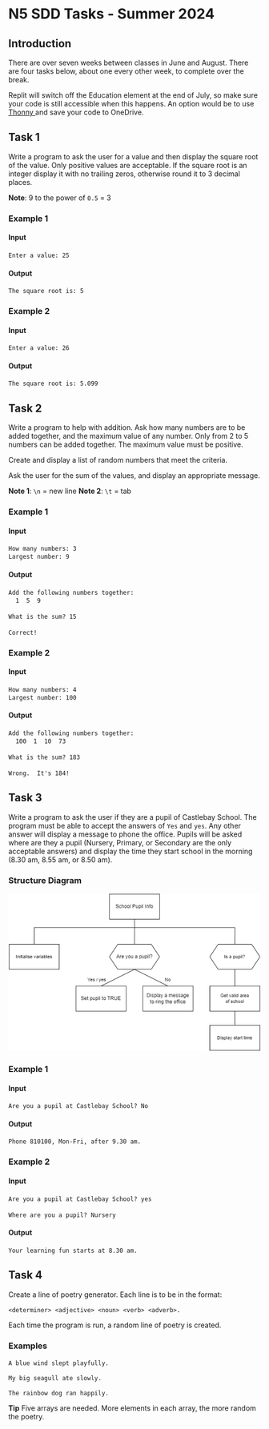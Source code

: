 # N5 SDD Tasks - Summer 2024

## Introduction

There are over seven weeks between classes in June and August.  There are four tasks below, about one every other week, to complete over the break.

Replit will switch off the Education element at the end of July, so make sure your code is still accessible when this happens.  An option would be to use [Thonny ](https://thonny.org/) and save your code to OneDrive.

## Task 1

Write a program to ask the user for a value and then display the square root of the value.  Only positive values are acceptable.  If the square root is an integer display it with no trailing zeros, otherwise round it to 3 decimal places.

__Note__:  9 to the power of `0.5` = 3

### Example 1

#### Input

```
Enter a value: 25
```

#### Output

```
The square root is: 5
```


### Example 2

#### Input

```
Enter a value: 26
```

#### Output

```
The square root is: 5.099
```

## Task 2

Write a program to help with addition.  Ask how many numbers are to be added together, and the maximum value  of any number.  Only from 2 to 5 numbers can be added together.  The maximum value must be positive.

Create and display a list of random numbers that meet the criteria.

Ask the user for the sum of the values, and display an appropriate message.

__Note 1__: `\n` = new line
__Note 2__: `\t` = tab

### Example 1

#### Input

```
How many numbers: 3
Largest number: 9
```

#### Output

```
Add the following numbers together:
  1  5  9

What is the sum? 15

Correct!
```

### Example 2

#### Input

```
How many numbers: 4
Largest number: 100
```

#### Output

```
Add the following numbers together:
  100  1  10  73

What is the sum? 183

Wrong.  It's 184!
```

## Task 3

Write a program to ask the user if they are a pupil of Castlebay School.  The program must be able to accept the answers of `Yes` and `yes`.  Any other answer will display a message to phone the office.  Pupils will be asked where are they a pupil (Nursery, Primary, or Secondary are the only acceptable answers) and display the time they start school in the morning (8.30&nbsp;am, 8.55&nbsp;am, or 8.50&nbsp;am).

### Structure Diagram

![Structure diagram](images/N5-SDD-School-Pupil.png "Structure diagram")

### Example 1

#### Input

```
Are you a pupil at Castlebay School? No
```

#### Output

```
Phone 810100, Mon-Fri, after 9.30 am.
```

### Example 2

#### Input

```
Are you a pupil at Castlebay School? yes

Where are you a pupil? Nursery
```

#### Output

```
Your learning fun starts at 8.30 am.
```

## Task 4

Create a line of poetry generator.  Each line is to be in the format:

```
<determiner> <adjective> <noun> <verb> <adverb>.
```
Each time the program is run, a random line of poetry is created.

### Examples

```
A blue wind slept playfully.
```

```
My big seagull ate slowly.
```

```
The rainbow dog ran happily.
```

__Tip__ Five arrays are needed.  More elements in each array, the more random the poetry.

